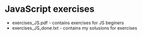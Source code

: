 # JavaScript exercises
- exercises_JS.pdf - contains exercises for JS beginers
- exercises_JS_done.txt - contains my solusions for exercises
